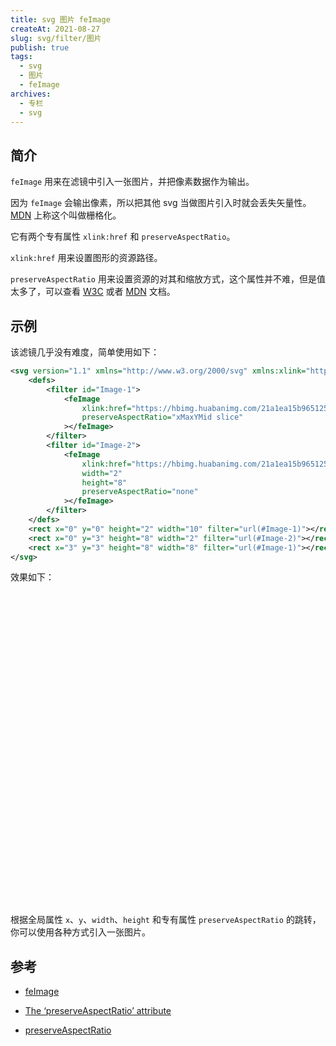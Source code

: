 ```yaml
---
title: svg 图片 feImage
createAt: 2021-08-27
slug: svg/filter/图片
publish: true
tags:
  - svg
  - 图片
  - feImage
archives:
  - 专栏
  - svg
---
```


## 简介

`feImage` 用来在滤镜中引入一张图片，并把像素数据作为输出。

因为 `feImage` 会输出像素，所以把其他 svg 当做图片引入时就会丢失矢量性。[MDN][1] 上称这个叫做栅格化。

它有两个专有属性 `xlink:href` 和 `preserveAspectRatio`。

`xlink:href` 用来设置图形的资源路径。

`preserveAspectRatio` 用来设置资源的对其和缩放方式，这个属性并不难，但是值太多了，可以查看 [W3C][2] 或者 [MDN][3] 文档。

## 示例

该滤镜几乎没有难度，简单使用如下：

```xml
<svg version="1.1" xmlns="http://www.w3.org/2000/svg" xmlns:xlink="http://www.w3.org/1999/xlink" x="0" y="0" width="500" height="500" viewBox="0 0 10 10">
	<defs>
		<filter id="Image-1">
			<feImage
				xlink:href="https://hbimg.huabanimg.com/21a1ea15b965125284d140d6c160b308fb6c44731b7b2-glHieg_fw658"
				preserveAspectRatio="xMaxYMid slice"
			></feImage>
		</filter>
		<filter id="Image-2">
			<feImage
				xlink:href="https://hbimg.huabanimg.com/21a1ea15b965125284d140d6c160b308fb6c44731b7b2-glHieg_fw658"
				width="2"
				height="8"
				preserveAspectRatio="none"
			></feImage>
		</filter>
	</defs>
	<rect x="0" y="0" height="2" width="10" filter="url(#Image-1)"></rect>
	<rect x="0" y="3" height="8" width="2" filter="url(#Image-2)"></rect>
	<rect x="3" y="3" height="8" width="8" filter="url(#Image-1)"></rect>
</svg>
```

效果如下：

<svg version="1.1" xmlns="http://www.w3.org/2000/svg" xmlns:xlink="http://www.w3.org/1999/xlink" x="0" y="0" width="500" height="500" viewBox="0 0 10 10">
	<defs>
		<filter id="Image-1">
			<feImage
				xlink:href="https://hbimg.huabanimg.com/21a1ea15b965125284d140d6c160b308fb6c44731b7b2-glHieg_fw658"
				preserveAspectRatio="xMaxYMid slice"
			></feImage>
		</filter>
		<filter id="Image-2">
			<feImage
				xlink:href="https://hbimg.huabanimg.com/21a1ea15b965125284d140d6c160b308fb6c44731b7b2-glHieg_fw658"
				width="2"
				height="8"
				preserveAspectRatio="none"
			></feImage>
		</filter>
	</defs>
	<rect x="0" y="0" height="2" width="10" filter="url(#Image-1)"></rect>
	<rect x="0" y="3" height="8" width="2" filter="url(#Image-2)"></rect>
	<rect x="3" y="3" height="8" width="8" filter="url(#Image-1)"></rect>
</svg>

根据全局属性 `x`、`y`、`width`、`height` 和专有属性 `preserveAspectRatio` 的跳转，你可以使用各种方式引入一张图片。

## 参考

- [feImage][1]

- [The ‘preserveAspectRatio’ attribute][2]

- [preserveAspectRatio][3]

[1]: https://developer.mozilla.org/zh-CN/docs/Web/SVG/Element/feImage
[2]: https://www.w3.org/TR/SVG11/coords.html#PreserveAspectRatioAttribute
[3]: https://developer.mozilla.org/zh-CN/docs/Web/SVG/Attribute/preserveAspectRatio
